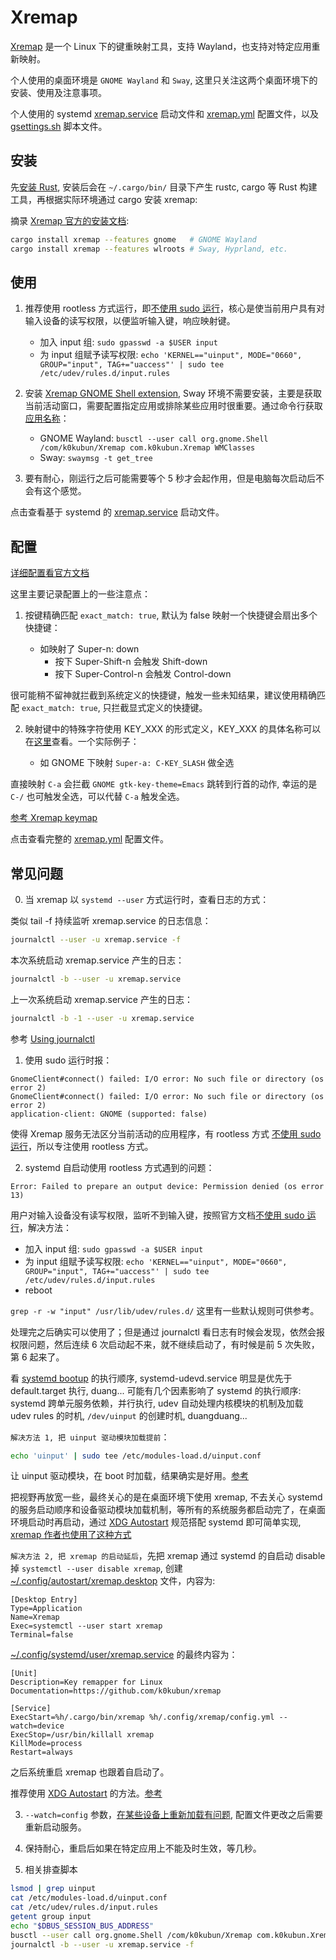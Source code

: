 # Xremap

[Xremap] 是一个 Linux 下的键重映射工具，支持 Wayland，也支持对特定应用重新映射。

个人使用的桌面环境是 `GNOME Wayland` 和 `Sway`, 这里只关注这两个桌面环境下的安装、使用及注意事项。

个人使用的 systemd [xremap.service] 启动文件和 [xremap.yml] 配置文件，以及 [gsettings.sh] 脚本文件。

## 安装

先[安装 Rust], 安装后会在 `~/.cargo/bin/` 目录下产生 rustc, cargo 等 Rust 构建工具，再根据实际环境通过 cargo 安装 xremap:

摘录 [Xremap 官方的安装文档]:

```bash
cargo install xremap --features gnome   # GNOME Wayland
cargo install xremap --features wlroots # Sway, Hyprland, etc.
```

## 使用

1. 推荐使用 rootless 方式运行，即[不使用 sudo 运行]，核心是使当前用户具有对输入设备的读写权限，以便监听输入键，响应映射键。

    - 加入 input 组: `sudo gpasswd -a $USER input`
    - 为 input 组赋予读写权限: `echo 'KERNEL=="uinput", MODE="0660", GROUP="input", TAG+="uaccess"' | sudo tee /etc/udev/rules.d/input.rules`

2. 安装 [Xremap GNOME Shell extension], Sway 环境不需要安装，主要是获取当前活动窗口，需要配置指定应用或排除某些应用时很重要。通过命令行获取[应用名称]：

    - GNOME Wayland: `busctl --user call org.gnome.Shell /com/k0kubun/Xremap com.k0kubun.Xremap WMClasses`
    - Sway: `swaymsg -t get_tree`

3. 要有耐心，刚运行之后可能需要等个 5 秒才会起作用，但是电脑每次启动后不会有这个感觉。

点击查看基于 systemd 的 [xremap.service] 启动文件。

## 配置

[详细配置看官方文档](https://github.com/k0kubun/xremap#configuration)

这里主要记录配置上的一些注意点：

1. 按键精确匹配 `exact_match: true`, 默认为 false 映射一个快捷键会扇出多个快捷键：

    - 如映射了 Super-n: down
        - 按下 Super-Shift-n 会触发 Shift-down
        - 按下 Super-Control-n 会触发 Control-down

很可能稍不留神就拦截到系统定义的快捷键，触发一些未知结果，建议使用精确匹配 `exact_match: true`, 只拦截显式定义的快捷键。

2. 映射键中的特殊字符使用 KEY_XXX 的形式定义，KEY_XXX 的具体名称可以在[这里]查看。一个实际例子：

    - 如 GNOME 下映射 `Super-a: C-KEY_SLASH` 做全选

直接映射 `C-a` 会拦截 `GNOME gtk-key-theme=Emacs` 跳转到行首的动作, 幸运的是 `C-/` 也可触发全选，可以代替 `C-a` 触发全选。

[参考 Xremap keymap](https://github.com/k0kubun/xremap#keymap)

点击查看完整的 [xremap.yml] 配置文件。

## 常见问题

0. 当 xremap 以 `systemd --user` 方式运行时，查看日志的方式：

类似 tail -f 持续监听 xremap.service 的日志信息：

```sh
journalctl --user -u xremap.service -f
```

本次系统启动 xremap.service 产生的日志：

```sh
journalctl -b --user -u xremap.service
```

上一次系统启动 xremap.service 产生的日志：

```sh
journalctl -b -1 --user -u xremap.service
```

参考 [Using journalctl](https://www.loggly.com/ultimate-guide/using-journalctl/)

1. 使用 sudo 运行时报：

```
GnomeClient#connect() failed: I/O error: No such file or directory (os error 2)
GnomeClient#connect() failed: I/O error: No such file or directory (os error 2)
application-client: GNOME (supported: false)
```

使得 Xremap 服务无法区分当前活动的应用程序，有 rootless 方式 [不使用 sudo 运行]，所以专注使用 rootless 方式。

2. systemd 自启动使用 rootless 方式遇到的问题：

```
Error: Failed to prepare an output device: Permission denied (os error 13)
```

用户对输入设备没有读写权限，监听不到输入键，按照官方文档[不使用 sudo 运行]，解决方法：

-   加入 input 组: `sudo gpasswd -a $USER input`
-   为 input 组赋予读写权限: `echo 'KERNEL=="uinput", MODE="0660", GROUP="input", TAG+="uaccess"' | sudo tee /etc/udev/rules.d/input.rules`
-   reboot

`grep -r -w "input" /usr/lib/udev/rules.d/` 这里有一些默认规则可供参考。

处理完之后确实可以使用了；但是通过 journalctl 看日志有时候会发现，依然会报权限问题，然后连续 6 次启动起不来，就不继续启动了，有时候是前 5 次失败，第 6 起来了。

看 [systemd bootup] 的执行顺序, systemd-udevd.service 明显是优先于 default.target 执行, duang...
可能有几个因素影响了 systemd 的执行顺序: systemd 跨单元服务依赖，并行执行, udev 自动处理内核模块的机制及加载 udev rules 的时机, `/dev/uinput` 的创建时机, duangduang...

`解决方法 1, 把 uinput 驱动模块加载提前`：

```sh
echo 'uinput' | sudo tee /etc/modules-load.d/uinput.conf
```

让 uinput 驱动模块，在 boot 时加载，结果确实是好用。[参考](https://github.com/chrippa/ds4drv/issues/93#issuecomment-265300511)

把视野再放宽一些，最终关心的是在桌面环境下使用 xremap, 不去关心 systemd 的服务启动顺序和设备驱动模块加载机制，等所有的系统服务都启动完了，在桌面环境启动时再启动，通过 [XDG Autostart] 规范搭配 systemd 即可简单实现, [xremap 作者也使用了这种方式]

`解决方法 2, 把 xremap 的启动延后`，先把 xremap 通过 systemd 的自启动 disable 掉 `systemctl --user disable xremap`,
创建 [~/.config/autostart/xremap.desktop] 文件，内容为:

```desktop
[Desktop Entry]
Type=Application
Name=Xremap
Exec=systemctl --user start xremap
Terminal=false
```

[~/.config/systemd/user/xremap.service] 的最终内容为：

```systemd
[Unit]
Description=Key remapper for Linux
Documentation=https://github.com/k0kubun/xremap

[Service]
ExecStart=%h/.cargo/bin/xremap %h/.config/xremap/config.yml --watch=device
ExecStop=/usr/bin/killall xremap
KillMode=process
Restart=always
```

之后系统重启 xremap 也跟着自启动了。

推荐使用 [XDG Autostart] 的方法。[参考](https://wiki.archlinux.org/title/autostarting)

3. `--watch=config` 参数，[在某些设备上重新加载有问题], 配置文件更改之后需要重新启动服务。

4. 保持耐心，重启后如果在特定应用上不能及时生效，等几秒。

5. 相关排查脚本

```sh
lsmod | grep uinput
cat /etc/modules-load.d/uinput.conf
cat /etc/udev/rules.d/input.rules
getent group input
echo "$DBUS_SESSION_BUS_ADDRESS"
busctl --user call org.gnome.Shell /com/k0kubun/Xremap com.k0kubun.Xremap WMClasses
journalctl -b --user -u xremap.service -f
```

[Xremap]: https://github.com/k0kubun/xremap
[安装 Rust]: https://rustup.rs/
[Xremap 官方的安装文档]: https://github.com/k0kubun/xremap#installation
[不使用 sudo 运行]: https://github.com/k0kubun/xremap#running-xremap-without-sudo
[Xremap GNOME Shell extension]: https://extensions.gnome.org/extension/5060/xremap/
[这里]: https://github.com/emberian/evdev/blob/1d020f11b283b0648427a2844b6b980f1a268221/src/scancodes.rs#L78
[xremap.service]: https://github.com/ueaner/dotfiles/blob/main/.config/systemd/user/xremap.service
[xremap.yml]: https://github.com/ueaner/dotfiles/blob/main/ansible/roles/services/files/xremap-link.yml
[应用名称]: https://github.com/k0kubun/xremap#application
[gsettings.sh]: https://github.com/ueaner/dotfiles/blob/main/ansible/roles/system/files/gsettings.sh
[systemd bootup]: https://www.freedesktop.org/software/systemd/man/bootup.html
[xremap 作者也使用了这种方式]: https://github.com/k0kubun/xremap/issues/188#issuecomment-1413332943
[在某些设备上重新加载有问题]: https://github.com/k0kubun/xremap/issues/221
[XDG Autostart]: https://specifications.freedesktop.org/autostart-spec/autostart-spec-latest.html
[~/.config/autostart/xremap.desktop]: https://github.com/ueaner/dotfiles/tree/main/.config/autostart/xremap.desktop
[~/.config/systemd/user/xremap.service]: https://github.com/ueaner/dotfiles/blob/main/.config/systemd/user/xremap.service
